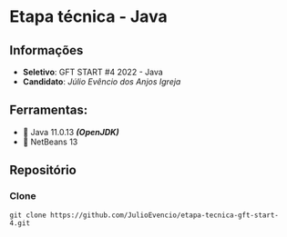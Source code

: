 # Etapa técnica - Java
## Informações
- **Seletivo**: GFT START #4 2022 - Java
- **Candidato**: *Júlio Evêncio dos Anjos Igreja*

## Ferramentas:
- :pushpin: Java 11.0.13 ***(OpenJDK)***
- :pushpin: NetBeans 13

## Repositório
### Clone
```
git clone https://github.com/JulioEvencio/etapa-tecnica-gft-start-4.git
```
